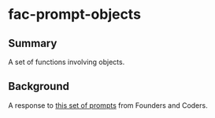 # fac-prompt-objects

## Summary

A set of functions involving objects.

## Background

A response to [this set of prompts](https://learn.foundersandcoders.com/course/application/objects/) from Founders and Coders.
